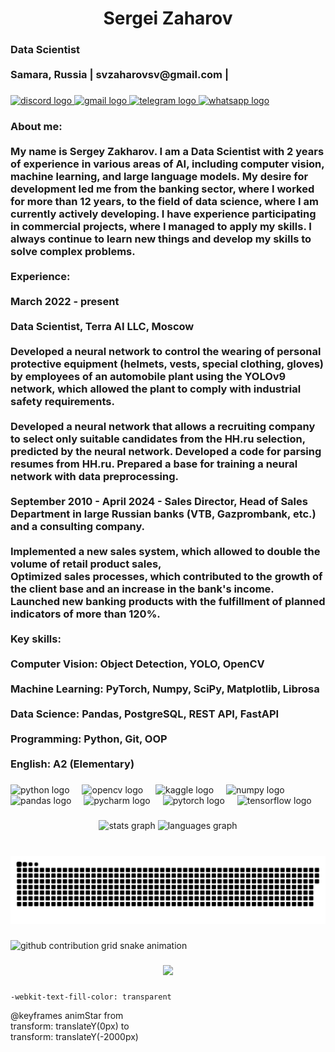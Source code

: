 <h1 align="center">Sergei Zaharov<br></h1>
<h3 align="left">Data Scientist<br><br>Samara, Russia | svzaharovsv@gmail.com |</h3>
  
###

<div align="left">
  <a href="https://discordapp.com/users/1217021454496038963" target="_blank">
    <img src="https://img.shields.io/static/v1?message=Discord&logo=discord&label=&color=7289DA&logoColor=white&labelColor=&style=for-the-badge" height="35" alt="discord logo"  />
  </a>
  <a href="mailto:zaharovsv@bk.ru">
    <img src="https://img.shields.io/static/v1?message=Gmail&logo=gmail&label=&color=D14836&logoColor=white&labelColor=&style=for-the-badge" height="35" alt="gmail logo"  />
  </a>
  <a href="https://t.me/zaharov_sv" target="_blank">
    <img src="https://img.shields.io/static/v1?message=Telegram&logo=telegram&label=&color=2CA5E0&logoColor=white&labelColor=&style=for-the-badge" height="35" alt="telegram logo"  />
  </a>
  <a href="https://wa.me/79376488567" target="_blank">
    <img src="https://img.shields.io/static/v1?message=Whatsapp&logo=whatsapp&label=&color=25D366&logoColor=white&labelColor=&style=for-the-badge" height="35" alt="whatsapp logo"  />
  </a>
</div>


###

<h3 align="left">About me:<br><br>My name is Sergey Zakharov. I am a Data Scientist  with 2 years of experience in various areas of AI, including computer vision, machine learning, and large language models. My desire for development led me from the banking sector, where I worked for more than 12 years, to the field of data science, where I am currently actively developing. I have experience participating in commercial projects, where I managed to apply my skills. I always continue to learn new things and develop my skills to solve complex problems.<br><br>Experience:<br><br>March 2022 - present<br><br>Data Scientist, Terra AI LLC, Moscow<br><br>Developed a neural network to control the wearing of personal protective equipment (helmets, vests, special clothing, gloves) by employees of an automobile plant using the YOLOv9 network, which allowed the plant to comply with industrial safety requirements.<br><br>Developed a neural network that allows a recruiting company to select only suitable candidates from the HH.ru selection, predicted by the neural network. Developed a code for parsing resumes from HH.ru. Prepared a base for training a neural network with data preprocessing.<br><br>September 2010 - April 2024 - Sales Director, Head of Sales Department in large Russian banks (VTB, Gazprombank, etc.) and a consulting company.<br><br>Implemented a new sales system, which allowed to double the volume of retail product sales,<br>Optimized sales processes, which contributed to the growth of the client base and an increase in the bank's income.<br>Launched new banking products with the fulfillment of planned indicators of more than 120%.<br><br>Key skills:<br><br>Computer Vision: Object Detection, YOLO, OpenCV<br><br>Machine Learning: PyTorch, Numpy, SciPy, Matplotlib, Librosa<br><br>Data Science: Pandas, PostgreSQL, REST API, FastAPI<br><br>Programming: Python, Git, OOP<br><br>English: A2 (Elementary)</h3>

###

<div align="left">
  <img src="https://skillicons.dev/icons?i=py" height="30" alt="python logo"  />
  <img width="12" />
  <img src="https://cdn.jsdelivr.net/gh/devicons/devicon/icons/opencv/opencv-original.svg" height="30" alt="opencv logo"  />
  <img width="12" />
  <img src="https://cdn.jsdelivr.net/gh/devicons/devicon/icons/kaggle/kaggle-original.svg" height="30" alt="kaggle logo"  />
  <img width="12" />
  <img src="https://cdn.jsdelivr.net/gh/devicons/devicon/icons/numpy/numpy-original.svg" height="30" alt="numpy logo"  />
  <img width="12" />
  <img src="https://cdn.jsdelivr.net/gh/devicons/devicon/icons/pandas/pandas-original.svg" height="30" alt="pandas logo"  />
  <img width="12" />
  <img src="https://cdn.jsdelivr.net/gh/devicons/devicon/icons/pycharm/pycharm-original.svg" height="30" alt="pycharm logo"  />
  <img width="12" />
  <img src="https://cdn.jsdelivr.net/gh/devicons/devicon/icons/pytorch/pytorch-original.svg" height="30" alt="pytorch logo"  />
  <img width="12" />
  <img src="https://cdn.jsdelivr.net/gh/devicons/devicon/icons/tensorflow/tensorflow-original.svg" height="30" alt="tensorflow logo"  />
</div>

###

<div align="center">
  <img src="https://github-readme-stats.vercel.app/api?username=SergeyZaharov&hide_title=false&hide_rank=false&show_icons=true&include_all_commits=true&count_private=true&disable_animations=false&theme=dracula&locale=en&hide_border=false" height="150" alt="stats graph"  />
  <img src="https://github-readme-stats.vercel.app/api/top-langs?username=SergeyZaharov&locale=en&hide_title=false&layout=compact&card_width=320&langs_count=5&theme=dracula&hide_border=false" height="150" alt="languages graph"  />
</div>

###

<br clear="both">

<img src="https://raw.githubusercontent.com/SergeyZaharov/SergeyZaharov/output/snake.svg" alt="Snake animation" />

###

![github contribution grid snake animation](https://github.com/SergeyZaharov/SergeyZaharov/blob/output/github-contribution-grid-snake.svg)

###

<div align="center">
  <img src="https://profile-counter.glitch.me/SergeyZaharov/count.svg?"  />
</div>

###

    -webkit-text-fill-color: transparent
    
@keyframes animStar
  from	
    transform: translateY(0px)
  to		
    transform: translateY(-2000px)
    
